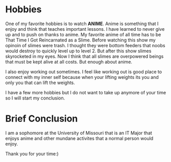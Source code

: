 # Hobbies

One of my favorite hobbies is to watch **ANIME**. Anime is something that I enjoy and think that teaches important lessons. I have learned to never give up and to push on thanks to anime. My favorite anime of all time has to be That Time I Got Reincarnated as a Slime. Before watching this show my opinoin of slimes were trash. I thought they were bottom feeders that noobs would destroy to quickly level up to level 2. But after this show slimes skyrocketed in my eyes. Now I think that all slimes are overpowered beings that must be kept alive at all costs. But enough about anime.

I also enjoy working out sometimes. I feel like working out is good place to connect with my inner self because when your lifting weights its you and only you that can lift the weights. 

I have a few more hobbies but I do not want to take up anymore of your time so I will start my conclusion. 

# Brief Conclusion

I am a sophomore at the University of Missouri that is an IT Major that enjoys anime and other mundane activites that a normal person would enjoy.

Thank you for your time:)


